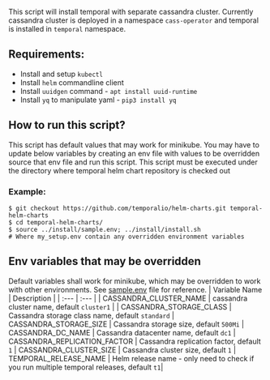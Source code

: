 This script will install temporal with separate cassandra cluster.
Currently cassandra cluster is deployed in a namespace `cass-operator` and temporal is installed in `temporal` namespace.

## Requirements:
* Install and setup `kubectl`
* Install `helm` commandline client
* Install `uuidgen` command - `apt install uuid-runtime`
* Install `yq` to manipulate yaml - `pip3 install yq`

## How to run this script?
This script has default values that may work for minikube.
You may have to update below variables by creating an env file with values to be overridden
source that env file and run this script.
This script must be executed under the directory where temporal helm chart repository is checked out

### Example:
```
$ git checkout https://github.com/temporalio/helm-charts.git temporal-helm-charts
$ cd temporal-helm-charts/
$ source ../install/sample.env; ../install/install.sh
# Where my_setup.env contain any overridden environment variables
```

## Env variables that may be overridden
Default variables shall work for minikube, which may be overridden to work with other environments. See [sample.env](sample.env) file for reference.
| Variable Name | Description |
| :--- | :--- |
| CASSANDRA_CLUSTER_NAME | cassandra cluster name, default `cluster1` |
| CASSANDRA_STORAGE_CLASS | Cassandra storage class name, default `standard`
| CASSANDRA_STORAGE_SIZE |  Cassandra storage size, default `500Mi`
| CASSANDRA_DC_NAME  | Cassandra datacenter name, default `dc1`
| CASSANDRA_REPLICATION_FACTOR | Cassandra replication factor, default `1`
| CASSANDRA_CLUSTER_SIZE | Cassandra cluster size, default `1`
| TEMPORAL_RELEASE_NAME | Helm release name - only need to check if you run multiple temporal releases, default `t1`|
